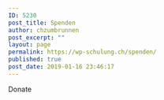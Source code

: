 ```yaml
---
ID: 5230
post_title: Spenden
author: chzumbrunnen
post_excerpt: ""
layout: page
permalink: https://wp-schulung.ch/spenden/
published: true
post_date: 2019-01-16 23:46:17
---
```

<!-- wp:paragraph -->
<p>Donate </p>
<!-- /wp:paragraph -->